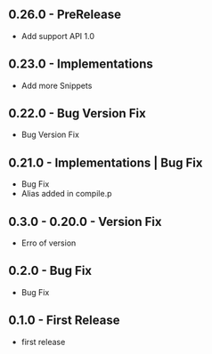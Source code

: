 ## 0.26.0 - PreRelease
* Add support API 1.0

## 0.23.0 - Implementations
* Add more Snippets

## 0.22.0 - Bug Version Fix
* Bug Version Fix

## 0.21.0 - Implementations | Bug Fix
* Bug Fix
* Alias added in compile.p

## 0.3.0  - 0.20.0 - Version Fix
* Erro of version

## 0.2.0 - Bug Fix
* Bug Fix  

## 0.1.0 - First Release
* first release
